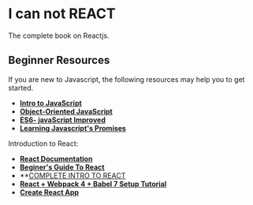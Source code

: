# I can not REACT

The complete book on Reactjs.

## Beginner Resources

If you are new to Javascript, the following resources may help you to get started.

- **[Intro to JavaScript](https://in.udacity.com/course/intro-to-javascript--ud803-india)**
- **[Object-Oriented JavaScript](https://in.udacity.com/course/object-oriented-javascript--ud015)**
- **[ES6- javaScript Improved](https://in.udacity.com/course/es6-javascript-improved--ud356)**
- **[Learning Javascript's Promises](https://in.udacity.com/course/javascript-promises--ud898)**

Introduction to React:

- **[React Documentation](https://reactjs.org/docs/getting-started.html)**
- **[Beginer's Guide To React](https://egghead.io/courses/the-beginner-s-guide-to-react)**
- **[COMPLETE INTRO TO REACT](https://btholt.github.io/complete-intro-to-react-v5/)
- **[React + Webpack 4 + Babel 7 Setup Tutorial](https://www.robinwieruch.de/minimal-react-webpack-babel-setup/)**
- **[Create React App](https://github.com/facebook/create-react-app)**
